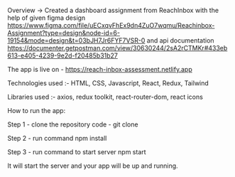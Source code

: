Overview -> Created a dashboard assignment from ReachInbox with the help of given figma design 
https://www.figma.com/file/uECxqvFhEx9dn4ZuO7wqmu/Reachinbox-Assignment?type=design&node-id=6-19154&mode=design&t=03bJH7Jr6FYF7VSR-0 and
api documentation https://documenter.getpostman.com/view/30630244/2sA2rCTMKr#433eb613-e405-4239-9e2d-f20485b31b27

The app is live on - https://reach-inbox-assessment.netlify.app

Technologies used :-
HTML, CSS, Javascript, React, Redux, Tailwind 

Libraries used :-
axios, redux toolkit, react-router-dom,
react icons


How to run the app:

Step 1 - clone the repository 
  code - git clone 

Step 2 - run command
  npm install

Step 3 - run command to start server
  npm start

  It will start the server and your app will be up and running.


